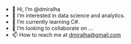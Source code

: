 - 👋 Hi, I’m @dmiralha
- 👀 I’m interested in data science and analytics.
- 🌱 I’m currently learning C#.
- 💞️ I’m looking to collaborate on ...
- 📫 How to reach me at dmiralha@gmail.com

<!---
dmiralha/dmiralha is a ✨ special ✨ repository because its `README.md` (this file) appears on your GitHub profile.
You can click the Preview link to take a look at your changes.
--->
